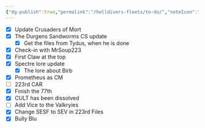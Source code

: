 ```yaml
---
{"dg-publish":true,"permalink":"/helldivers-fleets/to-do/","noteIcon":"","created":"2024-03-26T21:55:15.384+01:00","updated":"2024-04-02T01:04:03.124+02:00"}
---
```


- [x] Update Crusaders of Mort
- [x] The Durgens Sandworms CS update
	- [x] Get the files from Tydus, when he is done
- [x] Check-in with MrSoup223
- [x] First Claw at the top
- [x] Spectre lore update 
	- [x] The lore about Birb
- [x] Prometheus as CM
- [ ] 223rd CAR
- [x] Finish the 77th
- [x] CULT has been dissolved
- [ ] Add Vice to the Valkryies
- [x] Change SESF to SEV in 223rd Files
- [x] Bully Blu